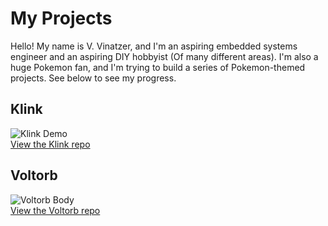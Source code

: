 # My Projects

Hello!  My name is V. Vinatzer, and I'm an aspiring embedded systems engineer and an aspiring DIY hobbyist (Of many different areas).  I'm also a huge Pokemon fan, 
and I'm trying to build a series of Pokemon-themed projects.  See below to see my progress.

## Klink
![Klink Demo](klink_repo/images/Klink_Demo.gif)  
[View the Klink repo]([https://github.com/yourusername/klink](https://github.com/vvinatzer/pokemon-model-voltorb))

## Voltorb
![Voltorb Body](voltorb_repo/images/Voltorb_Body.jpeg)  
[View the Voltorb repo]([https://github.com/yourusername/voltorb](https://github.com/vvinatzer/pokemon-model-voltorb))
